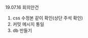 19.07.16 회의안건

1. css 수정본 같이 확인(상단 주석 확인)
2. 커밋 메시지 통일
3. db 만들기
<!--stackedit_data:
eyJoaXN0b3J5IjpbLTk2MTg0MDQzOF19
-->